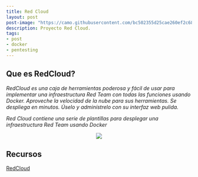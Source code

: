 ```yaml
---
title: Red Cloud
layout: post
post-image: "https://camo.githubusercontent.com/bc502355d25cae260ef2c68b6f77171ed50f276620fd412d689877ebef6c0faa/68747470733a2f2f692e706f7374696d672e63632f4479667a385131702f526564636c6f75642d4c6f676f2e706e67"
description: Proyecto Red Cloud.
tags:
- post
- docker
- pentesting
---
```


## Que es RedCloud?

_RedCloud es una caja de herramientas poderosa y fácil de usar para implementar una infraestructura Red Team con todas las funciones usando Docker. Aproveche la velocidad de la nube para sus herramientas. Se despliega en minutos. Úselo y adminístrelo con su interfaz web pulida._

_Red Cloud contiene una serie de plantillas para desplegar una infraestructura Red Team usando Docker_
<center><img src="https://camo.githubusercontent.com/8a21e7cc424ea7d44db0cd80bc25a8e4985c9d77edf13e9213e109266f8bb516/68747470733a2f2f692e696d6775722e636f6d2f386e64767270712e706e67"/></center>

## Recursos

[RedCloud](https://github.com/khast3x/Redcloud)
